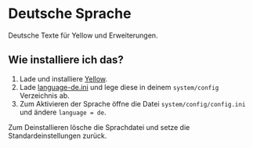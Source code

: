 Deutsche Sprache
================
Deutsche Texte für Yellow und Erweiterungen.

Wie installiere ich das?
------------------------
1. Lade und installiere [Yellow](https://github.com/markseu/yellowcms/).  
2. Lade [language-de.ini](language-de.ini?raw=true) und lege diese in deinem `system/config` Verzeichnis ab.  
3. Zum Aktivieren der Sprache öffne die Datei `system/config/config.ini` und ändere `language = de`.

Zum Deinstallieren lösche die Sprachdatei und setze die Standardeinstellungen zurück.
